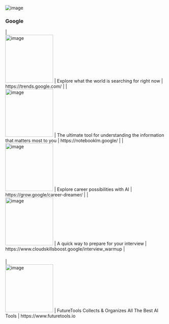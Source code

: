 ![image](https://github.com/user-attachments/assets/ecc30dbf-b344-4243-bf02-ab5f7d75cc90)


<h3> Google </h3>
| </br><img width="150" alt="image" src="https://github.com/user-attachments/assets/6d285873-f7b4-42e1-ac7c-da48f870a51d" /> | Explore what the world is searching for right now | https://trends.google.com/ |
| </br> <img width="150" alt="image" src="https://github.com/user-attachments/assets/63477987-b17e-4e1e-9ed7-e2c38b686783" /> | The ultimate tool for understanding the information that matters most to you | https://notebooklm.google/ |
| </br> <img width="150" alt="image" src="https://github.com/user-attachments/assets/67799494-7a19-4307-9273-3240f90a44e9" /> | Explore career possibilities with AI | https://grow.google/career-dreamer/ |
| </br> <img width="150" alt="image" src="https://github.com/user-attachments/assets/eb649650-238e-4c8d-a25f-3c7c76d82f2e" /> | A quick way to prepare for your interview | https://www.cloudskillsboost.google/interview_warmup |


<h3>  </h3>
| </br> <img width="150" alt="image" src="https://github.com/user-attachments/assets/f71d8bec-545f-4c42-a76e-99fbe60b2269" /> | FutureTools Collects & Organizes All The Best AI Tools | https://www.futuretools.io

 



